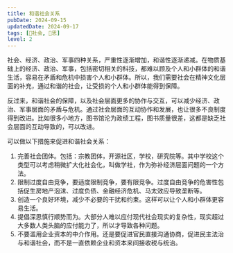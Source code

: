 ```yaml
---
title: 和谐社会关系
pubDate: 2024-09-15
updatedDate: 2024-09-17
tags: [👫社会, 🤔思]
level: 2
---
```


社会、经济、政治、军事四种关系，严重性逐渐增加，和谐性逐渐递减。在物质基础上的经济、政治、军事，包括密切相关的科技，都难以顾及个人和小群体的和谐生活，容易在矛盾和危机中损害个人和小群体。所以，我们需要社会在精神文化层面的补充，通过和谐的社会，让受损的个人和小群体能得到保障。

反过来，和谐社会的保障，以及社会层面更多的协作与交互，可以减少经济、政治、军事层面的矛盾与危机。通过社会层面的互动协作和发展，也让很多不良制度得到改进。比如很多小地方，图书馆沦为政绩工程，图书质量很差，这都是缺乏社会层面的互动导致的，可以改进。

可以做以下措施来促进和谐社会关系：

1. 完善社会团体。包括：宗教团体，开源社区，学校，研究院等。其中学校这个类型可以考虑稍微扩大化社会化，叫做学社，作为弥补经济层面问题的一个方法。
2. 限制过度自由竞争，要适度限制竞争，要有限竞争。过度自由竞争的危害性包括促生房地产泡沫、过度负债、金融经济危机、马太效应导致垄断等。
3. 创造一个良好环境，减少不必要的干扰和约束。这样可以让个人和小群体更容易生活。
4. 提倡深思慎行顺势而为。大部分人难以应付现代社会现实的复杂性，现实超过大多数人类头脑的应付能力了，所以才导致各种问题。
5. 不要滥用企业资本的中介作用。还是要促进官民直接沟通协商，促进民主法治与和谐社会，而不是一直依赖企业和资本来间接收税与统治。
